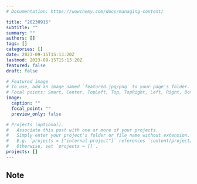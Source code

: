 ```yaml
---
# Documentation: https://wowchemy.com/docs/managing-content/

title: "20230916"
subtitle: ""
summary: ""
authors: []
tags: []
categories: []
date: 2023-09-15T15:13:20Z
lastmod: 2023-09-15T15:13:20Z
featured: false
draft: false

# Featured image
# To use, add an image named `featured.jpg/png` to your page's folder.
# Focal points: Smart, Center, TopLeft, Top, TopRight, Left, Right, BottomLeft, Bottom, BottomRight.
image:
  caption: ""
  focal_point: ""
  preview_only: false

# Projects (optional).
#   Associate this post with one or more of your projects.
#   Simply enter your project's folder or file name without extension.
#   E.g. `projects = ["internal-project"]` references `content/project/deep-learning/index.md`.
#   Otherwise, set `projects = []`.
projects: []
---
```


## Note

